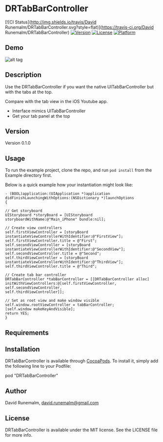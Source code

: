 # DRTabBarController

[![CI Status](http://img.shields.io/travis/David Runemalm/DRTabBarController.svg?style=flat)](https://travis-ci.org/David Runemalm/DRTabBarController)
[![Version](https://img.shields.io/cocoapods/v/DRTabBarController.svg?style=flat)](http://cocoadocs.org/docsets/DRTabBarController)
[![License](https://img.shields.io/cocoapods/l/DRTabBarController.svg?style=flat)](http://cocoadocs.org/docsets/DRTabBarController)
[![Platform](https://img.shields.io/cocoapods/p/DRTabBarController.svg?style=flat)](http://cocoadocs.org/docsets/DRTabBarController)

## Demo

![alt tag](https://raw.githubusercontent.com/runemalm/DRTabBarController/develop/Example/demo.gif)

## Description

Use the DRTabBarController if you want the native UITabBarController but with the tabs at the top.

Compare with the tab view in the iOS Youtube app.

* Interface mimics UITabBarController
* Get your tab panel at the top

## Version

Version 0.1.0

## Usage

To run the example project, clone the repo, and run `pod install` from the Example directory first.

Below is a quick example how your instantiation might look like:

```objc      
- (BOOL)application:(UIApplication *)application didFinishLaunchingWithOptions:(NSDictionary *)launchOptions
{

// Get storyboard
UIStoryboard *storyBoard = [UIStoryboard storyboardWithName:@"Main_iPhone" bundle:nil];

// Create view controllers
self.firstViewController = [storyBoard instantiateViewControllerWithIdentifier:@"FirstView"];
self.firstViewController.title = @"First";
self.secondViewController = [storyBoard instantiateViewControllerWithIdentifier:@"SecondView"];
self.secondViewController.title = @"Second";
self.thirdViewController = [storyBoard instantiateViewControllerWithIdentifier:@"ThirdView"];
self.thirdViewController.title = @"Third";

// Create tab bar controller
DRTabBarController *tabBarController = [[DRTabBarController alloc]
initWithViewControllers:@[self.firstViewController,
self.secondViewController,
self.thirdViewController]];

// Set as root view and make window visible
self.window.rootViewController = tabBarController;
[self.window makeKeyAndVisible];
return YES;
}
```

## Requirements

## Installation

DRTabBarController is available through [CocoaPods](http://cocoapods.org). To install
it, simply add the following line to your Podfile:

pod "DRTabBarController"

## Author

David Runemalm, david.runemalm@gmail.com

## License

DRTabBarController is available under the MIT license. See the LICENSE file for more info.
